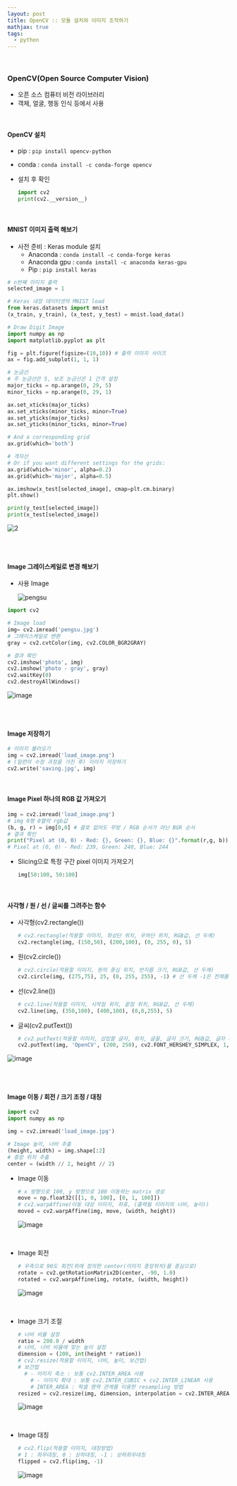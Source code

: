 ```yaml
---
layout: post
title: OpenCV :: 모듈 설치와 이미지 조작하기
mathjax: true
tags:
  - python
---
```


<br/>

### OpenCV(Open Source Computer Vision)

- 오픈 소스 컴퓨터 비전 라이브러리
- 객체, 얼굴,  행동 인식 등에서 사용

<br>

#### OpenCV 설치

- pip : `pip install opencv-python`
- conda : `conda install -c conda-forge opencv`

- 설치 후 확인

  ```python
  import cv2
  print(cv2.__version__)
  ```

<br>

#### MNIST 이미지 출력 해보기

- 사전 준비 : Keras module 설치
  - Anaconda : `conda install -c conda-forge keras` 
  - Anaconda gpu : `conda install -c anaconda keras-gpu`
  - Pip : `pip install keras`

```python
# n번째 이미지 출력
selected_image = 1

# Keras 내장 데이터셋의 MNIST load
from keras.datasets import mnist
(x_train, y_train), (x_test, y_test) = mnist.load_data()

# Draw Digit Image
import numpy as np
import matplotlib.pyplot as plt

fig = plt.figure(figsize=(10,10)) # 출력 이미지 사이즈
ax = fig.add_subplot(1, 1, 1)

# 눈금선
# 주 눈금선은 5, 보조 눈금선은 1 간격 설정
major_ticks = np.arange(0, 29, 5)
minor_ticks = np.arange(0, 29, 1)

ax.set_xticks(major_ticks)
ax.set_xticks(minor_ticks, minor=True)
ax.set_yticks(major_ticks)
ax.set_yticks(minor_ticks, minor=True)

# And a corresponding grid
ax.grid(which='both')

# 격자선
# Or if you want different settings for the grids:
ax.grid(which='minor', alpha=0.2)
ax.grid(which='major', alpha=0.5)

ax.imshow(x_test[selected_image], cmap=plt.cm.binary)
plt.show()

print(y_test[selected_image])
print(x_test[selected_image])
```

![2](https://user-images.githubusercontent.com/52812181/76229477-9b99fa80-6265-11ea-874a-0540b71b9ad3.png)



<br><br>



#### Image 그레이스케일로 변경 해보기

- 사용 Image

  ![pengsu](https://user-images.githubusercontent.com/52812181/76230140-9b4e2f00-6266-11ea-8a92-739434b45a67.jpg)

```python
import cv2

# Image load
img= cv2.imread('pengsu.jpg')
# 그레이스케일로 변환
gray = cv2.cvtColor(img, cv2.COLOR_BGR2GRAY)

# 결과 확인
cv2.imshow('photo', img)
cv2.imshow('photo - gray', gray)
cv2.waitKey(0)
cv2.destroyAllWindows()
```

![image](https://user-images.githubusercontent.com/52812181/76230297-d9e3e980-6266-11ea-8be4-d376c48106fc.png)

<br>

<br>



#### Image 저장하기

```python
# 이미지 불러오기
img = cv2.imread('load_image.png')
# (일련의 수정 과정을 거친 후) 이미지 저장하기
cv2.write('saving.jpg', img)
```

<br>

#### Image Pixel 하나의 RGB 값 가져오기

```python
img = cv2.imread('load_image.png')
# img 0행 0열의 rgb값
(b, g, r) = img[0,0] # 괄호 없어도 무방 / RGB 순서가 아닌 BGR 순서
# 결과 확인
print("Pixel at (0, 0) - Red: {}, Green: {}, Blue: {}".format(r,g, b))
# Pixel at (0, 0) - Red: 239, Green: 240, Blue: 244
```

- Slicing으로 특정 구간 pixel 이미지 가져오기

  ```python
  img[50:100, 50:100]
  ```

<br>

#### 사각형 / 원 / 선 / 글씨를 그려주는 함수

- 사각형(cv2.rectangle())

  ```python
  # cv2.rectangle(적용할 이미지, 좌상단 위치, 우하단 위치, RGB값, 선 두께)
  cv2.rectangle(img, (150,50), (200,100), (0, 255, 0), 5)
  ```

- 원(cv2.circle())

  ```python
  # cv2.circle(적용할 이미지, 원의 중심 위치, 반지름 크기, RGB값, 선 두께)
  cv2.circle(img, (275,75), 25, (0, 255, 255), -1) # 선 두께 -1은 전체를 의미
  ```

- 선(cv2.line())

  ```python
  # cv2.line(적용할 이미지, 시작점 위치, 끝점 위치, RGB값, 선 두께)
  cv2.line(img, (350,100), (400,100), (0,0,255), 5)
  ```

- 글씨(cv2.putText())

  ```python
  # cv2.putText(적용할 이미지, 삽입할 글자, 위치, 글꼴, 글자 크기, RGB값, 글자 두께)
  cv2.putText(img, 'OpenCV', (200, 250), cv2.FONT_HERSHEY_SIMPLEX, 1, (0,0,0), 4)
  ```

![image](https://user-images.githubusercontent.com/52812181/76232615-490f0d00-626a-11ea-88b9-2df30d01a626.png)

<br>

<br>

#### Image 이동 / 회전 / 크기 조정 / 대칭

```python
import cv2
import numpy as np

img = cv2.imread('load_image.jpg')

# Image 높이, 너비 추출
(height, width) = img.shape[:2]
# 중앙 위치 추출
center = (width // 2, height // 2)
```

- Image 이동

  ```python
  # x 방향으로 100, y 방향으로 100 이동하는 matrix 생성
  move = np.float32([[1, 0, 100], [0, 1, 100]])
  # cv2.warpAffine(이동 대상 이미지, 좌표, (출력될 이미지의 너비, 높이))
  moved = cv2.warpAffine(img, move, (width, height))
  ```

  ![image](https://user-images.githubusercontent.com/52812181/76232836-a4d99600-626a-11ea-822e-cec434ae0bb4.png)

  <br>

- Image 회전

  ```python
  # 우측으로 90도 회전(위에 정의한 center(이미지 중앙위치)를 중심으로)
  rotate = cv2.getRotationMatrix2D(center, -90, 1.0)
  rotated = cv2.warpAffine(img, rotate, (width, height))
  ```

  ![image](https://user-images.githubusercontent.com/52812181/76233831-241b9980-626c-11ea-859a-0b782ab6c783.png)

<br>

- Image 크기 조절

  ```python
  # 너비 비율 설정
  ratio = 200.0 / width
  # 너비, 너비 비율에 맞는 높이 설정
  dimension = (200, int(height * ration))
  # cv2.resize(적용할 이미지, 너비, 높이, 보간법)
  # 보간법
  	# - 이미지 축소 : 보통 cv2.INTER_AREA 사용
      # - 이미지 확대 : 보통 cv2.INTER_CUBIC + cv2.INTER_LINEAR 사용
      # INTER_AREA : 픽셀 영역 관계를 이용한 resampling 방법
  resized = cv2.resize(img, dimension, interpolation = cv2.INTER_AREA)
  
  ```

  ![image](https://user-images.githubusercontent.com/52812181/76235178-17984080-626e-11ea-8bcc-34a266dc98a9.png)

<br>

- Image 대칭

  ```python
  # cv2.flip(적용할 이미지, 대칭방법)
  # 1 : 좌우대칭, 0 : 상하대칭, -1 : 상하좌우대칭
  flipped = cv2.flip(img, -1)
  ```

  ![image](https://user-images.githubusercontent.com/52812181/76235428-6b0a8e80-626e-11ea-8596-e9650b4f1437.png)

